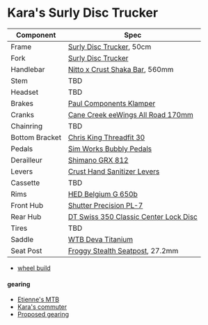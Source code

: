 # Kara's Surly Disc Trucker

| Component | Spec |
| --------- | ---- |
| Frame | [Surly Disc Trucker](https://surlybikes.com/bikes/disc_trucker), 50cm|
| Fork | [Surly Disc Trucker](https://surlybikes.com/bikes/disc_trucker) |
| Handlebar | [Nitto x Crust Shaka Bar](https://crustbikes.com/collections/handlebars/products/nitto-x-crust-shaka-bar), 560mm |
| Stem | TBD |
| Headset | TBD |
| Brakes | [Paul Components Klamper](https://www.paulcomp.com/shop/components/brakes/disc-brakes/flat-mount-klamper/) |
| Cranks | [Cane Creek eeWings All Road 170mm](https://canecreek.com/product/eewings-all-road/) |
| Chainring | TBD |
| Bottom Bracket | [Chris King Threadfit 30](https://chrisking.com/collections/threadfit-30) |
| Pedals | [Sim Works Bubbly Pedals](https://www.sim.works/products/bubbly-pedals) |
| Derailleur | [Shimano GRX 812](https://bike.shimano.com/en-US/product/component/grx-11-speed/RD-RX812.html) |
| Levers | [Crust Hand Sanitizer Levers](https://crustbikes.com/products/the-hand-sanitizer-levers) |
| Cassette | TBD |
| Rims | [HED Belgium G 650b](https://store.hedcycling.com/belgium-g/) |
| Front Hub | [Shutter Precision PL-7](https://www.sp-dynamo.com/series7-pl7) |
| Rear Hub | [DT Swiss 350 Classic Center Lock Disc](https://www.dtswiss.com/en/components/hubs-and-rws/hubs-road/350) |
| Tires | TBD |
| Saddle | [WTB Deva Titanium](https://www.wtb.com/products/deva) |
| Seat Post | [Froggy Stealth Seatpost](https://www.sim.works/collections/stealth-series/products/froggy-seatpost), 27.2mm |

* [wheel build](wheelbuild.md)

#### gearing

* [Etienne's MTB](https://www.gear-calculator.com/?GR=DERS&KB=28&RZ=11,13,15,17,19,21,24,28,32,36&UF=2281&TF=90&SL=2.6&UN=KMH&DV=ratio)
* [Kara's commuter](https://www.gear-calculator.com/?GR=DERS&KB=42&RZ=11,13,15,17,19,21,23,25&UF=2281&TF=90&SL=2.6&UN=KMH&DV=ratio)
* [Proposed gearing](https://www.gear-calculator.com/?GR=DERS&KB=28&RZ=11,13,15,17,19,21,24,28,32,36&UF=2281&TF=90&SL=2.6&UN=KMH&DV=ratio&GR2=DERS&KB2=38&RZ2=11,13,15,17,19,21,24,28,32,36,40&UF2=2281)
